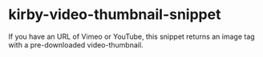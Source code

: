 # kirby-video-thumbnail-snippet
 If you have an URL of Vimeo or YouTube, this snippet returns an image tag with a pre-downloaded video-thumbnail.
